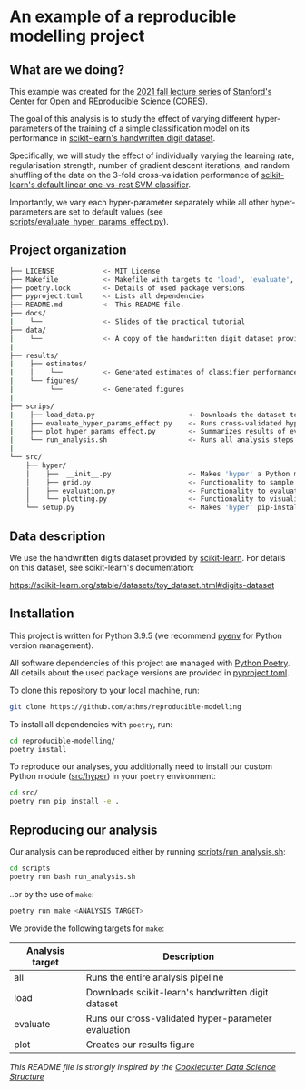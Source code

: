# An example of a reproducible modelling project


## What are we doing?

This example was created for the [2021 fall lecture series](https://datascience.stanford.edu/news/center-open-and-reproducible-science-cores-fall-lecture-series) of [Stanford's Center for Open and REproducible Science (CORES)](https://datascience.stanford.edu/cores).

The goal of this analysis is to study the effect of varying different hyper-parameters of the training of a simple classification model on its performance in [scikit-learn's handwritten digit dataset](https://scikit-learn.org/stable/datasets/toy_dataset.html#digits-dataset). 

Specifically, we will study the effect of individually varying the learning rate, regularisation strength, number of gradient descent iterations, and random shuffling of the data on the 3-fold cross-validation performance of [scikit-learn's default linear one-vs-rest SVM classifier](https://scikit-learn.org/stable/modules/generated/sklearn.linear_model.SGDClassifier.html).

Importantly, we vary each hyper-parameter separately while all other hyper-parameters are set to default values (see [scripts/evaluate_hyper_params_effect.py](scripts/evaluate_hyper_params_effect.py)).


## Project organization

```bash
├── LICENSE            <- MIT License
├── Makefile           <- Makefile with targets to 'load', 'evaluate', and 'plot' ('make all' runs all three analysis steps)
├── poetry.lock        <- Details of used package versions
├── pyproject.toml     <- Lists all dependencies
├── README.md          <- This README file.
├── docs/              
|    └──               <- Slides of the practical tutorial
├── data/
|    └──               <- A copy of the handwritten digit dataset provided by scikit-learn
|
├── results/
|    ├── estimates/
|    │    └──          <- Generated estimates of classifier performance
|    └── figures/
|         └──          <- Generated figures
|
├── scrips/
|    ├── load_data.py                       <- Downloads the dataset to specified 'data-path'
|    ├── evaluate_hyper_params_effect.py    <- Runs cross-validated hyper-parameter evaluation
|    ├── plot_hyper_params_effect.py        <- Summarizes results of evaluation in a figure
|    └── run_analysis.sh                    <- Runs all analysis steps
|
└── src/
    ├── hyper/
    │    ├──  __init__.py                   <- Makes 'hyper' a Python module
    │    ├── grid.py                        <- Functionality to sample hyper-parameter grid
    │    ├── evaluation.py                  <- Functionality to evaluate classifier performance, given hyper-parameters
    │    └── plotting.py                    <- Functionality to visualize results
    └── setup.py                            <- Makes 'hyper' pip-installable (pip install -e .)  
```

## Data description

We use the handwritten digits dataset provided by [scikit-learn](https://scikit-learn.org/stable/). For details on this dataset, see scikit-learn's documentation:

https://scikit-learn.org/stable/datasets/toy_dataset.html#digits-dataset


## Installation

This project is written for Python 3.9.5 (we recommend [pyenv](https://github.com/pyenv/pyenv) for Python version management). 

All software dependencies of this project are managed with [Python Poetry](https://python-poetry.org/). All details about the used package versions are provided in  [pyproject.toml](pyproject.toml).

To clone this repository to your local machine, run:
```bash
git clone https://github.com/athms/reproducible-modelling
```

To install all dependencies with `poetry`, run:
```bash
cd reproducible-modelling/
poetry install
```

To reproduce our analyses, you additionally need to install our custom Python module ([src/hyper](src/hyper)) in your `poetry` environment:
```bash
cd src/
poetry run pip install -e .
```

## Reproducing our analysis

Our analysis can be reproduced either by running [scripts/run_analysis.sh](scripts/run_analysis.sh):

```bash
cd scripts
poetry run bash run_analysis.sh
```

..or by the use of `make`:
```bash
poetry run make <ANALYSIS TARGET>
```

We provide the following targets for `make`:

| Analysis target | Description |
| --- | ----------- |
| all | Runs the entire analysis pipeline |
| load | Downloads scikit-learn's handwritten digit dataset |
| evaluate | Runs our cross-validated hyper-parameter evaluation |
| plot | Creates our results figure |



*This README file is strongly inspired by the [Cookiecutter Data Science Structure](https://drivendata.github.io/cookiecutter-data-science/)*

